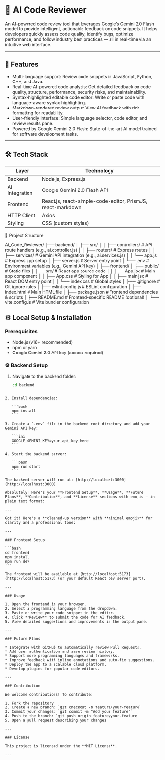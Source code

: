 # 🤖 AI Code Reviewer

An AI-powered code review tool that leverages Google’s Gemini 2.0 Flash model to provide intelligent, actionable feedback on code snippets. It helps developers quickly assess code quality, identify bugs, optimize performance, and follow industry best practices — all in real-time via an intuitive web interface.

---

## 🚀 Features

- Multi-language support: Review code snippets in JavaScript, Python, C++, and Java.  
- Real-time AI-powered code analysis: Get detailed feedback on code quality, structure, performance, security risks, and maintainability.  
- Syntax-highlighted editable code editor: Write or paste code with language-aware syntax highlighting.  
- Markdown-rendered review output: View AI feedback with rich formatting for readability.  
- User-friendly interface: Simple language selector, code editor, and review results pane.  
- Powered by Google Gemini 2.0 Flash: State-of-the-art AI model trained for software development tasks.  

---

## 🛠️ Tech Stack

| Layer           | Technology                                         |
|-----------------|--------------------------------------------------|
| Backend         | Node.js, Express.js                               |
| AI Integration  | Google Gemini 2.0 Flash API                       |
| Frontend        | React.js, react-simple-code-editor, PrismJS, react-markdown |
| HTTP Client     | Axios                                            |
| Styling         | CSS (custom styles)                               |

📁 Project Structure

AI_Code_Reviewer/
├── backend/
│   ├── src/
│   │   ├── controllers/        # API route handlers (e.g., ai.controller.js)
│   │   ├── routers/            # Express routes
│   │   ├── services/           # Gemini API integration (e.g., ai.services.js)
│   │   └── app.js              # Express app setup
│   ├── server.js               # Server entry point
│   └── .env                    # Environment variables (e.g., Gemini API key)
│
├── frontend/
│   ├── public/                 # Static files
│   ├── src/                    # React app source code
│   │   ├── App.jsx             # Main app component
│   │   ├── App.css             # Styling for App
│   │   ├── main.jsx            # React DOM entry point
│   │   └── index.css           # Global styles
│   ├── .gitignore              # Git ignore rules
│   ├── eslint.config.js        # ESLint configuration
│   ├── index.html              # Main HTML file
│   ├── package.json            # Frontend dependencies & scripts
│   ├── README.md               # Frontend-specific README (optional)
│   └── vite.config.js          # Vite bundler configuration


## ⚙️ Local Setup & Installation

### Prerequisites

- Node.js (v16+ recommended)  
- npm or yarn  
- Google Gemini 2.0 API key (access required)  



### ⚙️ Backend Setup

1. Navigate to the backend folder:

   ```bash
   cd backend
````

2. Install dependencies:

   ```bash
   npm install
   ```

3. Create a `.env` file in the backend root directory and add your Gemini API key:

   ```ini
   GOOGLE_GEMINI_KEY=your_api_key_here
   ```

4. Start the backend server:

   ```bash
   npm run start
   ```

The backend server will run at: [http://localhost:3000](http://localhost:3000)

Absolutely! Here's your **Frontend Setup**, **Usage**, **Future Plans**, **Contribution**, and **License** sections with emojis — in plain text format:

---

Got it! Here's a **cleaned-up version** with **minimal emojis** for clarity and a professional tone:

---

### Frontend Setup

```bash
cd frontend
npm install
npm run dev
```

The frontend will be available at [http://localhost:5173](http://localhost:5173) (or your default React dev server port).

---

### Usage

1. Open the frontend in your browser.
2. Select a programming language from the dropdown.
3. Paste or write your code snippet in the editor.
4. Click **Review** to submit the code for AI feedback.
5. View detailed suggestions and improvements in the output pane.

---

### Future Plans

* Integrate with GitHub to automatically review Pull Requests.
* Add user authentication and save review history.
* Support more programming languages and frameworks.
* Improve feedback with inline annotations and auto-fix suggestions.
* Deploy the app to a scalable cloud platform.
* Develop plugins for popular code editors.

---

### Contribution

We welcome contributions! To contribute:

1. Fork the repository
2. Create a new branch: `git checkout -b feature/your-feature`
3. Commit your changes: `git commit -m "Add your feature"`
4. Push to the branch: `git push origin feature/your-feature`
5. Open a pull request describing your changes

---

### License

This project is licensed under the **MIT License**.

---


